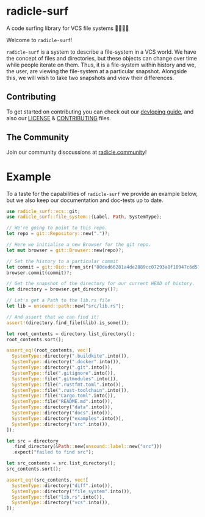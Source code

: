 # radicle-surf

A code surfing library for VCS file systems 🏄‍♀️🏄‍♂️

Welcome to `radicle-surf`!

`radicle-surf` is a system to describe a file-system in a VCS world.
We have the concept of files and directories, but these objects can change over time while people iterate on them.
Thus, it is a file-system within history and we, the user, are viewing the file-system at a particular snapshot.
Alongside this, we will wish to take two snapshots and view their differences.

## Contributing

To get started on contributing you can check out our [devloping guide](./DEVELOPMENT.md), and also
our [LICENSE](./LICENSE) & [CONTRIBUTING](./CONTRIBUTING) files.

## The Community

Join our community disccussions at [radicle.community](https://radicle.community)!

# Example

To a taste for the capabilities of `radicle-surf` we provide an example below, but we also
keep our documentation and doc-tests up to date.

```rust
use radicle_surf::vcs::git;
use radicle_surf::file_system::{Label, Path, SystemType};

// We're going to point to this repo.
let repo = git::Repository::new(".")?;

// Here we initialise a new Browser for the git repo.
let mut browser = git::Browser::new(repo)?;

// Set the history to a particular commit
let commit = git::Oid::from_str("80ded66281a4de2889cc07293a8f10947c6d57fe")?;
browser.commit(commit)?;

// Get the snapshot of the directory for our current HEAD of history.
let directory = browser.get_directory()?;

// Let's get a Path to the lib.rs file
let lib = unsound::path::new("src/lib.rs");

// And assert that we can find it!
assert!(directory.find_file(&lib).is_some());

let root_contents = directory.list_directory();
root_contents.sort();

assert_eq!(root_contents, vec![
  SystemType::directory(".buildkite".into()),
  SystemType::directory(".docker".into()),
  SystemType::directory(".git".into()),
  SystemType::file(".gitignore".into()),
  SystemType::file(".gitmodules".into()),
  SystemType::file(".rustfmt.toml".into()),
  SystemType::file(".rust-toolchain".into()),
  SystemType::file("Cargo.toml".into()),
  SystemType::file("README.md".into()),
  SystemType::directory("data".into()),
  SystemType::directory("docs".into()),
  SystemType::directory("examples".into()),
  SystemType::directory("src".into()),
]);

let src = directory
  .find_directory(&Path::new(unsound::label::new("src")))
  .expect("failed to find src");

let src_contents = src.list_directory();
src_contents.sort();

assert_eq!(src_contents, vec![
  SystemType::directory("diff".into()),
  SystemType::directory("file_system".into()),
  SystemType::file("lib.rs".into()),
  SystemType::directory("vcs".into()),
]);
```
